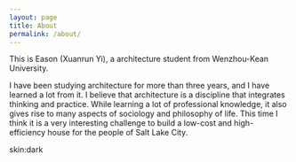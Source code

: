 ```yaml
---
layout: page
title: About
permalink: /about/
---
```


This is Eason (Xuanrun Yi), a architecture student from Wenzhou-Kean University.

I have been studying architecture for more than three years, and I have learned a lot from it. I believe that architecture is a discipline that integrates thinking and practice. While learning a lot of professional knowledge, it also gives rise to many aspects of sociology and philosophy of life. This time I think it is a very interesting challenge to build a low-cost and high-efficiency house for the people of Salt Lake City.

skin:dark
